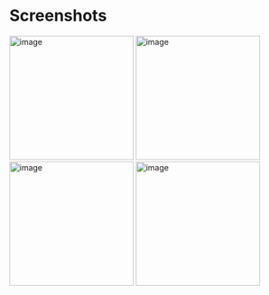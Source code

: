 # Screenshots
<span>
<img width="220" alt="image" src="https://user-images.githubusercontent.com/89880589/186523986-9190ea3e-22b8-468d-bdd5-1897bc40605c.png">
<img width="220" alt="image" src="https://user-images.githubusercontent.com/89880589/186529567-eff7113d-57e7-41c8-9238-b3432fd3c91e.png">
<img width="220" alt="image" src="https://user-images.githubusercontent.com/89880589/186523535-6d38bf6e-0f0e-4f5f-a3b5-478d39a9c531.png">
<img width="220" alt="image" src="https://user-images.githubusercontent.com/89880589/186529757-26913e44-4938-4b1f-9a46-e8169be97e17.png">
</span>
